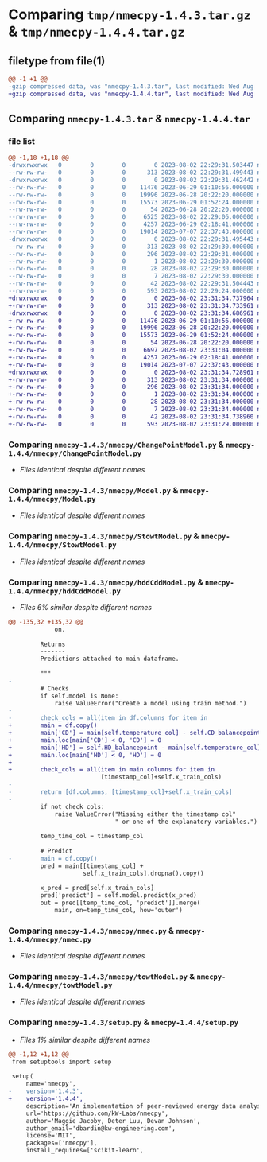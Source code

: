 # Comparing `tmp/nmecpy-1.4.3.tar.gz` & `tmp/nmecpy-1.4.4.tar.gz`

## filetype from file(1)

```diff
@@ -1 +1 @@
-gzip compressed data, was "nmecpy-1.4.3.tar", last modified: Wed Aug  2 22:29:31 2023, max compression
+gzip compressed data, was "nmecpy-1.4.4.tar", last modified: Wed Aug  2 23:31:34 2023, max compression
```

## Comparing `nmecpy-1.4.3.tar` & `nmecpy-1.4.4.tar`

### file list

```diff
@@ -1,18 +1,18 @@
-drwxrwxrwx   0        0        0        0 2023-08-02 22:29:31.503447 nmecpy-1.4.3/
--rw-rw-rw-   0        0        0      313 2023-08-02 22:29:31.499443 nmecpy-1.4.3/PKG-INFO
-drwxrwxrwx   0        0        0        0 2023-08-02 22:29:31.462442 nmecpy-1.4.3/nmecpy/
--rw-rw-rw-   0        0        0    11476 2023-06-29 01:10:56.000000 nmecpy-1.4.3/nmecpy/ChangePointModel.py
--rw-rw-rw-   0        0        0    19996 2023-06-28 20:22:20.000000 nmecpy-1.4.3/nmecpy/Model.py
--rw-rw-rw-   0        0        0    15573 2023-06-29 01:52:24.000000 nmecpy-1.4.3/nmecpy/StowtModel.py
--rw-rw-rw-   0        0        0       54 2023-06-28 20:22:20.000000 nmecpy-1.4.3/nmecpy/example.py
--rw-rw-rw-   0        0        0     6525 2023-08-02 22:29:06.000000 nmecpy-1.4.3/nmecpy/hddCddModel.py
--rw-rw-rw-   0        0        0     4257 2023-06-29 02:18:41.000000 nmecpy-1.4.3/nmecpy/nmec.py
--rw-rw-rw-   0        0        0    19014 2023-07-07 22:37:43.000000 nmecpy-1.4.3/nmecpy/towtModel.py
-drwxrwxrwx   0        0        0        0 2023-08-02 22:29:31.495443 nmecpy-1.4.3/nmecpy.egg-info/
--rw-rw-rw-   0        0        0      313 2023-08-02 22:29:30.000000 nmecpy-1.4.3/nmecpy.egg-info/PKG-INFO
--rw-rw-rw-   0        0        0      296 2023-08-02 22:29:31.000000 nmecpy-1.4.3/nmecpy.egg-info/SOURCES.txt
--rw-rw-rw-   0        0        0        1 2023-08-02 22:29:30.000000 nmecpy-1.4.3/nmecpy.egg-info/dependency_links.txt
--rw-rw-rw-   0        0        0       28 2023-08-02 22:29:30.000000 nmecpy-1.4.3/nmecpy.egg-info/requires.txt
--rw-rw-rw-   0        0        0        7 2023-08-02 22:29:30.000000 nmecpy-1.4.3/nmecpy.egg-info/top_level.txt
--rw-rw-rw-   0        0        0       42 2023-08-02 22:29:31.504443 nmecpy-1.4.3/setup.cfg
--rw-rw-rw-   0        0        0      593 2023-08-02 22:29:24.000000 nmecpy-1.4.3/setup.py
+drwxrwxrwx   0        0        0        0 2023-08-02 23:31:34.737964 nmecpy-1.4.4/
+-rw-rw-rw-   0        0        0      313 2023-08-02 23:31:34.733961 nmecpy-1.4.4/PKG-INFO
+drwxrwxrwx   0        0        0        0 2023-08-02 23:31:34.686961 nmecpy-1.4.4/nmecpy/
+-rw-rw-rw-   0        0        0    11476 2023-06-29 01:10:56.000000 nmecpy-1.4.4/nmecpy/ChangePointModel.py
+-rw-rw-rw-   0        0        0    19996 2023-06-28 20:22:20.000000 nmecpy-1.4.4/nmecpy/Model.py
+-rw-rw-rw-   0        0        0    15573 2023-06-29 01:52:24.000000 nmecpy-1.4.4/nmecpy/StowtModel.py
+-rw-rw-rw-   0        0        0       54 2023-06-28 20:22:20.000000 nmecpy-1.4.4/nmecpy/example.py
+-rw-rw-rw-   0        0        0     6697 2023-08-02 23:31:04.000000 nmecpy-1.4.4/nmecpy/hddCddModel.py
+-rw-rw-rw-   0        0        0     4257 2023-06-29 02:18:41.000000 nmecpy-1.4.4/nmecpy/nmec.py
+-rw-rw-rw-   0        0        0    19014 2023-07-07 22:37:43.000000 nmecpy-1.4.4/nmecpy/towtModel.py
+drwxrwxrwx   0        0        0        0 2023-08-02 23:31:34.728961 nmecpy-1.4.4/nmecpy.egg-info/
+-rw-rw-rw-   0        0        0      313 2023-08-02 23:31:34.000000 nmecpy-1.4.4/nmecpy.egg-info/PKG-INFO
+-rw-rw-rw-   0        0        0      296 2023-08-02 23:31:34.000000 nmecpy-1.4.4/nmecpy.egg-info/SOURCES.txt
+-rw-rw-rw-   0        0        0        1 2023-08-02 23:31:34.000000 nmecpy-1.4.4/nmecpy.egg-info/dependency_links.txt
+-rw-rw-rw-   0        0        0       28 2023-08-02 23:31:34.000000 nmecpy-1.4.4/nmecpy.egg-info/requires.txt
+-rw-rw-rw-   0        0        0        7 2023-08-02 23:31:34.000000 nmecpy-1.4.4/nmecpy.egg-info/top_level.txt
+-rw-rw-rw-   0        0        0       42 2023-08-02 23:31:34.738960 nmecpy-1.4.4/setup.cfg
+-rw-rw-rw-   0        0        0      593 2023-08-02 23:31:29.000000 nmecpy-1.4.4/setup.py
```

### Comparing `nmecpy-1.4.3/nmecpy/ChangePointModel.py` & `nmecpy-1.4.4/nmecpy/ChangePointModel.py`

 * *Files identical despite different names*

### Comparing `nmecpy-1.4.3/nmecpy/Model.py` & `nmecpy-1.4.4/nmecpy/Model.py`

 * *Files identical despite different names*

### Comparing `nmecpy-1.4.3/nmecpy/StowtModel.py` & `nmecpy-1.4.4/nmecpy/StowtModel.py`

 * *Files identical despite different names*

### Comparing `nmecpy-1.4.3/nmecpy/hddCddModel.py` & `nmecpy-1.4.4/nmecpy/hddCddModel.py`

 * *Files 6% similar despite different names*

```diff
@@ -135,32 +135,32 @@
             on.
 
         Returns
         -------
         Predictions attached to main dataframe.
 
         """
-
         # Checks
         if self.model is None:
             raise ValueError("Create a model using train method.")
-
-        check_cols = all(item in df.columns for item in
+        main = df.copy()
+        main['CD'] = main[self.temperature_col] - self.CD_balancepoint
+        main.loc[main['CD'] < 0, 'CD'] = 0
+        main['HD'] = self.HD_balancepoint - main[self.temperature_col]
+        main.loc[main['HD'] < 0, 'HD'] = 0
+        
+        check_cols = all(item in main.columns for item in
                          [timestamp_col]+self.x_train_cols)
-
-        return [df.columns, [timestamp_col]+self.x_train_cols]
-
         if not check_cols:
             raise ValueError("Missing either the timestamp col"
                              " or one of the explanatory variables.")
 
         temp_time_col = timestamp_col
 
         # Predict
-        main = df.copy()
         pred = main[[timestamp_col] +
                     self.x_train_cols].dropna().copy()
 
         x_pred = pred[self.x_train_cols]
         pred['predict'] = self.model.predict(x_pred)
         out = pred[[temp_time_col, 'predict']].merge(
             main, on=temp_time_col, how='outer')
```

### Comparing `nmecpy-1.4.3/nmecpy/nmec.py` & `nmecpy-1.4.4/nmecpy/nmec.py`

 * *Files identical despite different names*

### Comparing `nmecpy-1.4.3/nmecpy/towtModel.py` & `nmecpy-1.4.4/nmecpy/towtModel.py`

 * *Files identical despite different names*

### Comparing `nmecpy-1.4.3/setup.py` & `nmecpy-1.4.4/setup.py`

 * *Files 1% similar despite different names*

```diff
@@ -1,12 +1,12 @@
 from setuptools import setup
 
 setup(
     name='nmecpy',
-    version='1.4.3',    
+    version='1.4.4',    
     description='An implementation of peer-reviewed energy data analysis algorithms in Python for site-specific M&V',
     url='https://github.com/kW-Labs/nmecpy',
     author='Maggie Jacoby, Deter Luu, Devan Johnson',
     author_email='dbardin@kw-engineering.com',
     license='MIT',
     packages=['nmecpy'],
     install_requires=['scikit-learn',
```

